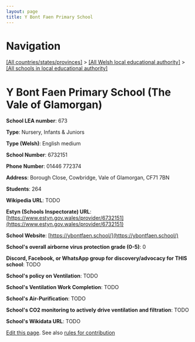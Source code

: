```yaml
---
layout: page
title: Y Bont Faen Primary School
---
```

# Navigation

[[All countries/states/provinces]](../../..) > [[All Welsh local educational authority]](../..) > [[All schools in local educational authority]](..)

# Y Bont Faen Primary School (The Vale of Glamorgan)

**School LEA number**: 673

**Type**: Nursery, Infants & Juniors

**Type (Welsh)**: English medium

**School Number**: 6732151

**Phone Number**: 01446 772374

**Address**: Borough Close, Cowbridge, Vale of Glamorgan, CF71 7BN

**Students**: 264

**Wikipedia URL**: TODO

**Estyn (Schools Inspectorate) URL**: [https://www.estyn.gov.wales/provider/6732151](https://www.estyn.gov.wales/provider/6732151)

**School Website**: [https://ybontfaen.school/](https://ybontfaen.school/)

**School's overall airborne virus protection grade (0-5)**: 0

**Discord, Facebook, or WhatsApp group for discovery/advocacy for THIS school**: TODO

**School's policy on Ventilation**: TODO

**School's Ventilation Work Completion**: TODO

**School's Air-Purification**: TODO

**School's CO2 monitoring to actively drive ventilation and filtration**: TODO

**School's Wikidata URL**: TODO




[Edit this page](https://github.com/VentilationProject/Wales/edit/prif/./The_Vale_of_Glamorgan/Y_Bont_Faen_Primary_School.md). See also [rules for contribution](../../../contribution-rules/)